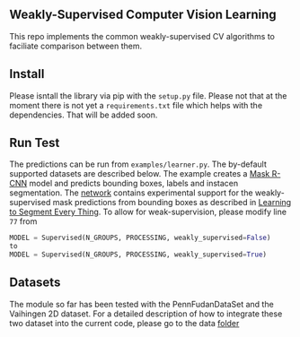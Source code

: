 Weakly-Supervised Computer Vision Learning
--------------------------------------------


This repo implements the common weakly-supervised CV algorithms to faciliate
comparison between them.


Install
-------
Please isntall the library via pip with the `setup.py` file. Please not that at
the moment there is not yet a `requirements.txt` file which helps with the 
dependencies. That will be added soon.



Run Test
--------
The predictions can be run from `examples/learner.py`. The by-default supported
datasets are described below. The example creates a [Mask
R-CNN](https://arxiv.org/abs/1703.06870) model and predicts bounding boxes,
labels and instacen segmentation. The
[network](./transferlearning/supervised.py) contains experimental support for
the weakly-supervised mask predictions from bounding boxes as described in
[Learning to Segment Every Thing](https://arxiv.org/abs/1703.06870). To allow
for weak-supervision, please modify line `77` from 
```python
MODEL = Supervised(N_GROUPS, PROCESSING, weakly_supervised=False)
to
MODEL = Supervised(N_GROUPS, PROCESSING, weakly_supervised=True)
```



Datasets
--------
The module so far has been tested with the PennFudanDataSet and the Vaihingen
2D dataset. For a detailed description of how to integrate these two dataset
into the current code, please go to the data [folder](./data/README.md)
